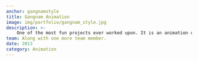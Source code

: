 ```yaml
---
anchor: gangnamstyle
title: Gangnam Animation
image: img/portfolio/gangnam_style.jpg
description: >-
	One of the most fun projects ever worked upon. It is an animation of Gangnam style dance created as a part of our Computer Graphics project using OpenGL library. Watch the working demo here <a href="https://youtu.be/41K-0RWFUD0" target="_blank">Gangnam Style Animation Youtube Video</a>.
team: Along with one more team member.
date: 2013
category: Animation
---
```

